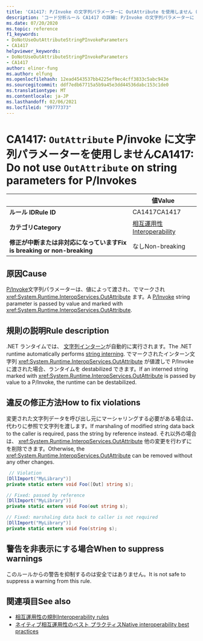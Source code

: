 ```yaml
---
title: 'CA1417: P/Invoke の文字列パラメーターに OutAttribute を使用しません (コード分析)'
description: 'コード分析ルール CA1417 の詳細: P/Invoke の文字列パラメーターに OutAttribute を使用しない'
ms.date: 07/20/2020
ms.topic: reference
f1_keywords:
- DoNotUseOutAttributeStringPInvokeParameters
- CA1417
helpviewer_keywords:
- DoNotUseOutAttributeStringPInvokeParameters
- CA1417
author: elinor-fung
ms.author: elfung
ms.openlocfilehash: 12ead4543537bb4225ef9ec4cff3833c5abc943e
ms.sourcegitcommit: ddf7edb67715a5b9a45e3dd44536dabc153c1de0
ms.translationtype: MT
ms.contentlocale: ja-JP
ms.lasthandoff: 02/06/2021
ms.locfileid: "99777373"
---
```

# <a name="ca1417-do-not-use-outattribute-on-string-parameters-for-pinvokes"></a><span data-ttu-id="a8c58-103">CA1417: `OutAttribute` P/invoke に文字列パラメーターを使用しません</span><span class="sxs-lookup"><span data-stu-id="a8c58-103">CA1417: Do not use `OutAttribute` on string parameters for P/Invokes</span></span>

| | <span data-ttu-id="a8c58-104">値</span><span class="sxs-lookup"><span data-stu-id="a8c58-104">Value</span></span> |
|-|-|
| <span data-ttu-id="a8c58-105">**ルール ID**</span><span class="sxs-lookup"><span data-stu-id="a8c58-105">**Rule ID**</span></span> |<span data-ttu-id="a8c58-106">CA1417</span><span class="sxs-lookup"><span data-stu-id="a8c58-106">CA1417</span></span>|
| <span data-ttu-id="a8c58-107">**カテゴリ**</span><span class="sxs-lookup"><span data-stu-id="a8c58-107">**Category**</span></span> |[<span data-ttu-id="a8c58-108">相互運用性</span><span class="sxs-lookup"><span data-stu-id="a8c58-108">Interoperability</span></span>](interoperability-warnings.md)|
| <span data-ttu-id="a8c58-109">**修正が中断または非対応になっています**</span><span class="sxs-lookup"><span data-stu-id="a8c58-109">**Fix is breaking or non-breaking**</span></span> |<span data-ttu-id="a8c58-110">なし</span><span class="sxs-lookup"><span data-stu-id="a8c58-110">Non-breaking</span></span>|

## <a name="cause"></a><span data-ttu-id="a8c58-111">原因</span><span class="sxs-lookup"><span data-stu-id="a8c58-111">Cause</span></span>

<span data-ttu-id="a8c58-112">[P/Invoke](../../../standard/native-interop/pinvoke.md)文字列パラメーターは、値によって渡され、でマークされ <xref:System.Runtime.InteropServices.OutAttribute> ます。</span><span class="sxs-lookup"><span data-stu-id="a8c58-112">A [P/Invoke](../../../standard/native-interop/pinvoke.md) string parameter is passed by value and marked with <xref:System.Runtime.InteropServices.OutAttribute>.</span></span>

## <a name="rule-description"></a><span data-ttu-id="a8c58-113">規則の説明</span><span class="sxs-lookup"><span data-stu-id="a8c58-113">Rule description</span></span>

<span data-ttu-id="a8c58-114">.NET ランタイムでは、 [文字列インターン](/dotnet/api/system.string.intern#remarks)が自動的に実行されます。</span><span class="sxs-lookup"><span data-stu-id="a8c58-114">The .NET runtime automatically performs [string interning](/dotnet/api/system.string.intern#remarks).</span></span> <span data-ttu-id="a8c58-115">でマークされたインターン文字列 <xref:System.Runtime.InteropServices.OutAttribute> が値渡しで P/Invoke に渡された場合、ランタイムを destabilized できます。</span><span class="sxs-lookup"><span data-stu-id="a8c58-115">If an interned string marked with <xref:System.Runtime.InteropServices.OutAttribute> is passed by value to a P/Invoke, the runtime can be destabilized.</span></span>

## <a name="how-to-fix-violations"></a><span data-ttu-id="a8c58-116">違反の修正方法</span><span class="sxs-lookup"><span data-stu-id="a8c58-116">How to fix violations</span></span>

<span data-ttu-id="a8c58-117">変更された文字列データを呼び出し元にマーシャリングする必要がある場合は、代わりに参照で文字列を渡します。</span><span class="sxs-lookup"><span data-stu-id="a8c58-117">If marshaling of modified string data back to the caller is required, pass the string by reference instead.</span></span> <span data-ttu-id="a8c58-118">それ以外の場合は、 <xref:System.Runtime.InteropServices.OutAttribute> 他の変更を行わずにを削除できます。</span><span class="sxs-lookup"><span data-stu-id="a8c58-118">Otherwise, the <xref:System.Runtime.InteropServices.OutAttribute> can be removed without any other changes.</span></span>

```csharp
 // Violation
[DllImport("MyLibrary")]
private static extern void Foo([Out] string s);

// Fixed: passed by reference
[DllImport("MyLibrary")]
private static extern void Foo(out string s);

// Fixed: marshaling data back to caller is not required
[DllImport("MyLibrary")]
private static extern void Foo(string s);
```

## <a name="when-to-suppress-warnings"></a><span data-ttu-id="a8c58-119">警告を非表示にする場合</span><span class="sxs-lookup"><span data-stu-id="a8c58-119">When to suppress warnings</span></span>

<span data-ttu-id="a8c58-120">このルールからの警告を抑制するのは安全ではありません。</span><span class="sxs-lookup"><span data-stu-id="a8c58-120">It is not safe to suppress a warning from this rule.</span></span>

## <a name="see-also"></a><span data-ttu-id="a8c58-121">関連項目</span><span class="sxs-lookup"><span data-stu-id="a8c58-121">See also</span></span>

- [<span data-ttu-id="a8c58-122">相互運用性の規則</span><span class="sxs-lookup"><span data-stu-id="a8c58-122">Interoperability rules</span></span>](interoperability-warnings.md)
- [<span data-ttu-id="a8c58-123">ネイティブ相互運用性のベスト プラクティス</span><span class="sxs-lookup"><span data-stu-id="a8c58-123">Native interoperability best practices</span></span>](../../../standard/native-interop/best-practices.md)
